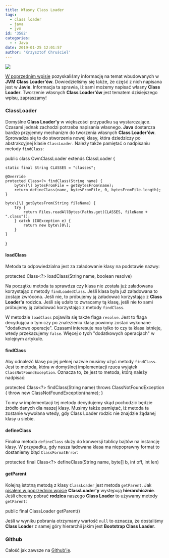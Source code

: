```yaml
---
title: Własny Class Loader
tags:
  - class loader
  - java
  - jvm
id: '3582'
categories:
  - - Java
date: 2019-01-25 12:01:57
author: 'Krzysztof Chruściel'
---
```


![](https://codecouple.pl/wp-content/uploads/2017/02/java-logo.png)

[W poprzednim wpisie](https://codecouple.pl/2019/01/18/class-loader-w-javie/) pozyskaliśmy informację na temat wbudowanych w **JVM** **Class Loader'ów**. Dowiedzieliśmy się także, że część z nich napisana jest w **Javie**. Informacja ta sprawia, iż sami możemy napisać własny **Class Loader**. Tworzenie własnych **Class Loader'ów** jest tematem dzisiejszego wpisu, zapraszamy!
<!-- more -->
### ClassLoader

Domyślne **Class Loader'y** w większości przypadku są wystarczające. Czasami jednak zachodzi potrzeba napisania własnego. **Java** dostarcza bardzo przyjemny mechanizm do tworzenia własnych **Class Loader'ów**.  Sprowadza się to do stworzenia nowej klasy, która dziedziczy po abstrakcyjnej klasie `ClassLoader`. Należy także pamiętać o nadpisaniu metody `findClass`:

public class OwnClassLoader extends ClassLoader {

    static final String CLASSES = "classes";

    @Override
    protected Class<?> findClass(String name) {
        byte\[\] bytesFromFile = getBytesFrom(name);
        return defineClass(name, bytesFromFile, 0, bytesFromFile.length);
    }

    byte\[\] getBytesFrom(String fileName) {
        try {
            return Files.readAllBytes(Paths.get(CLASSES, fileName + ".class"));
        } catch (IOException e) {
            return new byte\[0\];
        }
    }
}

#### loadClass

Metoda ta odpowiedzialna jest za załadowanie klasy na podstawie nazwy:

protected Class<?> loadClass(String name, boolean resolve)

Na początku metoda ta sprawdza czy klasa nie została już załadowana korzystając z metody `findLoadedClass`. Jeśli klasa była już załadowana to zostaje zwrócona. Jeśli nie, to próbujemy ją załadować korzystając z **Class Loader'a** rodzica. Jeśli się udało to zwracamy tą klasę, jeśli nie to sami próbujemy ją załadować korzystając z metody `findClass`.

W metodzie `loadClass` pojawiła się także flaga `resolve`. Jest to flaga decydująca o tym czy po znalezieniu klasy powinny zostać wykonane "dodatkowe operacje". Czasami interesuje nas tylko to czy ta klasa istnieje, wtedy przekazujemy `false`. Więcej o tych "dodatkowych operacjach" w kolejnym artykule.

#### findClass

Aby odnaleźć klasę po jej pełnej nazwie musimy użyć metody `findClass`. Jest to metoda, która w domyślnej implementacji rzuca wyjątek `ClassNotFoundException`. Oznacza to, że jest to metoda, którą należy nadpisać:

protected Class<?> findClass(String name) throws ClassNotFoundException {
    throw new ClassNotFoundException(name);
}

To my w implementacji tej metody decydujemy skąd pochodzić będzie źródło danych dla naszej klasy. Musimy także pamiętać, iż metoda ta zostanie wywołana wtedy, gdy Class Loader rodzic nie znajdzie żądanej klasy u siebie.

#### defineClass

Finalna metoda `defineClass` służy do konwersji tablicy bajtów na instancję klasy. W przypadku, gdy nasza ładowana klasa ma niepoprawny format to dostaniemy błąd `ClassFormatError`:

protected final Class<?> defineClass(String name, byte\[\] b, int off, int len)

#### getParent

Kolejną istotną metodą z klasy `ClassLoader` jest metoda `getParent`. Jak [pisałem w poprzednim wpisie](https://codecouple.pl/2019/01/18/class-loader-w-javie/) **ClassLoader'y** występują **hierarchicznie**. Jeśli chcemy pobrać **rodzica** naszego **Class Loader** to używamy metody `getParent`:

public final ClassLoader getParent()

Jeśli w wyniku pobrania otrzymamy wartość `null` to oznacza, że dostaliśmy **Class Loader** z samej góry hierarchii jakim jest **Bootstrap Class Loader**.

### Github

Całość jak zawsze na [Github'ie](https://github.com/kchrusciel/CodeCouple/tree/master/ClassLoader).